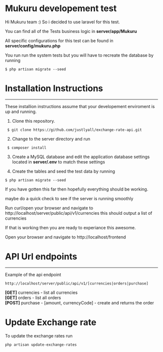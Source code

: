 # Mukuru developement test

Hi Mukuru team :) So i decided to use laravel for this test.

You can find all of the Tests business logic in **server/app/Mukuru**

All specific configurations for this test can be found in **server/config/mukuru.php**

You run run the system tests but you will have to recreate the database by running

```
$ php artisan migrate --seed
```

# Installation Instructions
-------------------------

These installion instructions assume that your developement enviroment is up and running. 


1. Clone this repository. 
```
 $ git clone https://github.com/justlyall/exchange-rate-api.git
```

2. Change to the server directory and run 
```
 $ composer install
```

3. Create a MySQL database and edit the application database settings located in **server/.env** to match these settings

4. Create the tables and seed the test data by running

```
$ php artisan migrate --seed
```

If you have gotten this far then hopefully everything should be working.

maybe do a quick check to see if the server is running smoothly

Run curl/open your browser and navigate to http://localhost/server/public/api/v1/currencies this should output a list of currencies 

If that is working then you are ready to experiance this awesome.

Open your browser and navigate to http://localhost/frontend

# API Url endpoints
-------------------------

Example of the api endpoint

    http://localhost/server/public/api/v1/[currencies|orders|purchase]

**[GET]**  currencies - list all currencies       
**[GET]**  orders - list all orders      
**[POST]** purchase - [amount, currencyCode] - create and returns the order 
      
  
# Update Exchange rate

To update the exchange rates run 

```
php artisan update-exchange-rates
```
